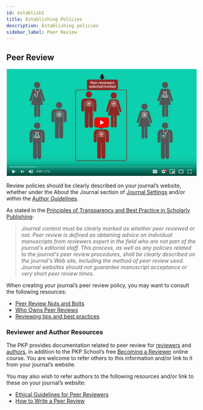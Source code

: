 ```yaml
---
id: establish1
title: Establishing Policies
description: Establishing policies
sidebar_label: Peer Review
---
```

## Peer Review
[![Peer Review Process](assets/peerreview.png)](https://youtu.be/DWzKI4WhSPQ)

Review policies should be clearly described on your journal’s website, whether under the About the Journal section of [Journal Settings](https://docs.pkp.sfu.ca/learning-ojs/en/journal-setup#masthead) and/or within the [Author Guidelines](https://docs.pkp.sfu.ca/learning-ojs/en/settings-workflow#author-guidelines).

As stated in the [Principles of Transparency and Best Practice in Scholarly Publishing](https://doaj.org/bestpractice):

> *Journal content must be clearly marked as whether peer reviewed or not. Peer review is defined as
> obtaining advice on individual manuscripts from reviewers expert in the field who are not part of
> the journal's editorial staff. This process, as well as any policies related to the journal's peer
> review procedures, shall be clearly described on the journal's Web site, including the method of
> peer review used. Journal websites should not guarantee manuscript acceptance or very short peer
> review times.*

When creating your journal’s peer review policy, you may want to consult the following resources:

- [Peer Review Nuts and Bolts](https://senseaboutscience.org/activities/peer-review-the-nuts-and-bolts/)
- [Who Owns Peer Reviews](https://publicationethics.org/files/u7140/Who_Owns_Peer_Reviews_Discussion_Document_Web.pdf)
- [Reviewing tips and best practices](https://authorservices.wiley.com/editors/peer-review/reviewing-tips-and-best-practice.html)

### Reviewer and Author Resources
The PKP provides documentation related to peer review for [reviewers](https://docs.pkp.sfu.ca/learning-ojs/en/reviewing) and [authors](https://docs.pkp.sfu.ca/learning-ojs/en/authoring#responding-to-a-review), in addition to the PKP School’s free [Becoming a Reviewer](https://pkpschool.sfu.ca/courses/becoming-a-reviewer/) online course. You are welcome to refer others to this information and/or link to it from your journal’s website.

You may also wish to refer authors to the following resources and/or link to these on your journal’s website:

 - [Ethical Guidelines for Peer Reviewers](https://publicationethics.org/files/Ethical_Guidelines_For_Peer_Reviewers_2.pdf)
 - [How to Write a Peer Review](https://publons.com/blog/how-to-write-a-peer-review-12-things-you-need-to-know/)
